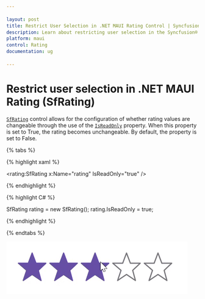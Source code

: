 ```yaml
---

layout: post
title: Restrict User Selection in .NET MAUI Rating Control | Syncfusion®
description: Learn about restricting user selection in the Syncfusion® .NET MAUI Rating (SfRating) control and more.
platform: maui
control: Rating
documentation: ug

---
```


# Restrict user selection in .NET MAUI Rating (SfRating)

[`SfRating`](https://help.syncfusion.com/cr/maui/Syncfusion.Maui.Inputs.SfRating.html) control allows for the configuration of whether rating values are changeable through the use of the [`IsReadOnly`](https://help.syncfusion.com/cr/maui/Syncfusion.Maui.Inputs.SfRating.html#Syncfusion_Maui_Inputs_SfRating_IsReadOnly) property. When this property is set to True, the rating becomes unchangeable. By default, the property is set to False.

{% tabs %}

{% highlight xaml %}

<rating:SfRating x:Name="rating" IsReadOnly="true" />

{% endhighlight %}

{% highlight C# %}


SfRating rating = new SfRating();
rating.IsReadOnly = true;

	
{% endhighlight %}

{% endtabs %}

![readOnly](images/IsReadOnly.gif)


